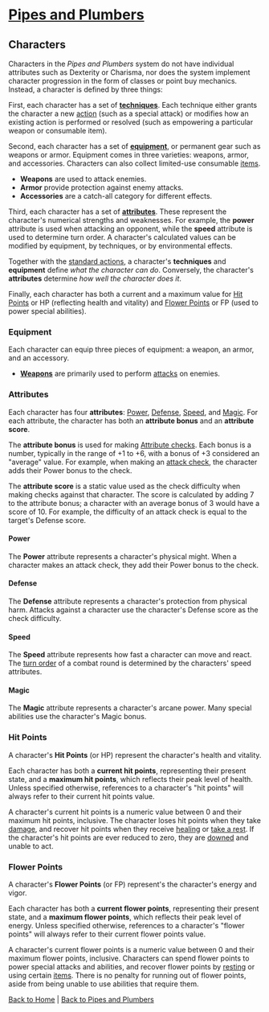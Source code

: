 ---
---

# [Pipes and Plumbers]({{site.baseurl}}/pipes-and-plumbers)

## Characters

Characters in the *Pipes and Plumbers* system do not have individual attributes such as Dexterity or Charisma, nor does the system implement character progression in the form of classes or point buy mechanics. Instead, a character is defined by three things:

First, each character has a set of **[techniques](#techniques)**. Each technique either grants the character a new [action]({{site.baseurl}}/pipes-and-plumbers/glossary#action) (such as a special attack) or modifies how an existing action is performed or resolved (such as empowering a particular weapon or consumable item).

Second, each character has a set of **[equipment](#equipment)**, or permanent gear such as weapons or armor. Equipment comes in three varieties: weapons, armor, and accessories. Characters can also collect limited-use consumable [items]({{site.baseurl}}/pipes-and-plumbers/glossary#item).

- **Weapons** are used to attack enemies.
- **Armor** provide protection against enemy attacks.
- **Accessories** are a catch-all category for different effects.

Third, each character has a set of **[attributes](#attributes)**. These represent the character's numerical strengths and weaknesses. For example, the **power** attribute is used when attacking an opponent, while the **speed** attribute is used to determine turn order. A character's calculated values can be modified by equipment, by techniques, or by environmental effects.

Together with the [standard actions]({{site.baseurl}}/pipes-and-plumbers/glossary#standard-actions), a character's **techniques** and **equipment** define *what the character can do*. Conversely, the character's **attributes** determine *how well the character does it*.

Finally, each character has both a current and a maximum value for [Hit Points](#hit-points) or HP (reflecting health and vitality) and [Flower Points](#flower-points) or FP (used to power special abilities).

<!-- ### Techniques -->

### Equipment

Each character can equip three pieces of equipment: a weapon, an armor, and an accessory.

- **[Weapons]({{site.baseurl}}/pipes-and-plumbers/weapons)** are primarily used to perform [attacks]({{site.baseurl}}/pipes-and-plumbers/running-the-game#attacking-an-enemy) on enemies.
<!-- - **Armor** -->
<!-- - **Accessories** -->

<!-- #### Items -->

### Attributes

Each character has four **attributes**: [Power](#power), [Defense](#defense), [Speed](#speed), and [Magic](#magic). For each attribute, the character has both an **attribute bonus** and an **attribute score**.

The **attribute bonus** is used for making [Attribute checks]({{site.baseurl}}/pipes-and-plumbers/running-the-game#attribute-checks). Each bonus is a number, typically in the range of +1 to +6, with a bonus of +3 considered an "average" value. For example, when making an [attack check]({{site.baseurl}}/pipes-and-plumbers/running-the-game#attack-checks), the character adds their Power bonus to the check.

The **attribute score** is a static value used as the check difficulty when making checks against that character. The score is calculated by adding 7 to the attribute bonus; a character with an average bonus of 3 would have a score of 10. For example, the difficulty of an attack check is equal to the target's Defense score.

#### Power

The **Power** attribute represents a character's physical might. When a character makes an attack check, they add their Power bonus to the check.

#### Defense

The **Defense** attribute represents a character's protection from physical harm. Attacks against a character use the character's Defense score as the check difficulty.

#### Speed

The **Speed** attribute represents how fast a character can move and react. The [turn order]({{site.baseurl}}/pipes-and-plumbers/running-the-game#turn-order) of a combat round is determined by the characters' speed attributes.

#### Magic

The **Magic** attribute represents a character's arcane power. Many special abilities use the character's Magic bonus.

### Hit Points

A character's **Hit Points** (or HP) represent the character's health and vitality.

Each character has both a **current hit points**, representing their present state, and a **maximum hit points**, which reflects their peak level of health. Unless specified otherwise, references to a character's "hit points" will always refer to their current hit points value.

A character's current hit points is a numeric value between 0 and their maximum hit points, inclusive. The character loses hit points when they take [damage]({{site.baseurl}}/pipes-and-plumbers/running-the-game#damage), and recover hit points when they receive [healing]({{site.baseurl}}/pipes-and-plumbers/running-the-game#healing) or [take a rest]({{site.baseurl}}/pipes-and-plumbers/running-the-game#resting). If the character's hit points are ever reduced to zero, they are [downed]({{site.baseurl}}/pipes-and-plumbers/running-the-game#downed-characters) and unable to act.

### Flower Points

A character's **Flower Points** (or FP) represent's the character's energy and vigor.

Each character has both a **current flower points**, representing their present state, and a **maximum flower points**, which reflects their peak level of energy. Unless specified otherwise, references to a character's "flower points" will always refer to their current flower points value.

A character's current flower points is a numeric value between 0 and their maximum flower points, inclusive. Characters can spend flower points to power special attacks and abilities, and recover flower points by [resting]({{site.baseurl}}/pipes-and-plumbers/running-the-game#resting) or using certain [items]({{site.baseurl}}/pipes-and-plumbers/glossary#items). There is no penalty for running out of flower points, aside from being unable to use abilities that require them.

<!-- ### Races -->

[Back to Home]({{site.baseurl}}/)
|
[Back to Pipes and Plumbers]({{site.baseurl}}/pipes-and-plumbers)
